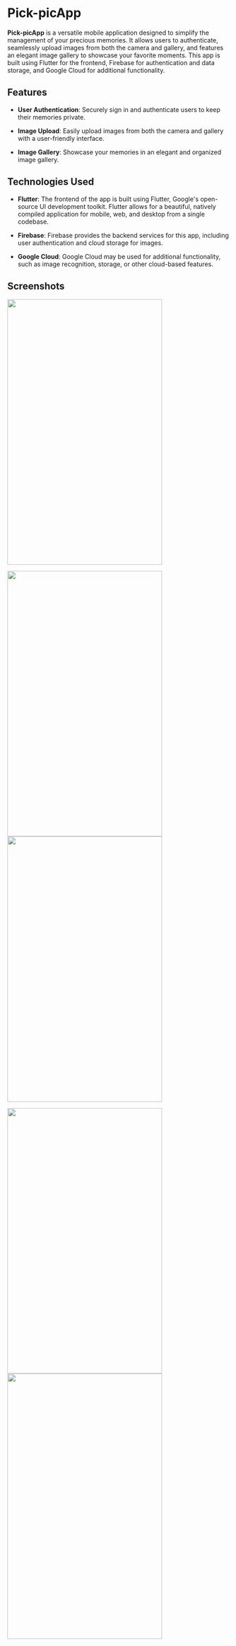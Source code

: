 # Pick-picApp

**Pick-picApp** is a versatile mobile application designed to simplify the management of your precious memories. It allows users to authenticate, seamlessly upload images from both the camera and gallery, and features an elegant image gallery to showcase your favorite moments. This app is built using Flutter for the frontend, Firebase for authentication and data storage, and Google Cloud for additional functionality.

## Features

- **User Authentication**: Securely sign in and authenticate users to keep their memories private.

- **Image Upload**: Easily upload images from both the camera and gallery with a user-friendly interface.

- **Image Gallery**: Showcase your memories in an elegant and organized image gallery.

## Technologies Used

- **Flutter**: The frontend of the app is built using Flutter, Google's open-source UI development toolkit. Flutter allows for a beautiful, natively compiled application for mobile, web, and desktop from a single codebase.

- **Firebase**: Firebase provides the backend services for this app, including user authentication and cloud storage for images.

- **Google Cloud**: Google Cloud may be used for additional functionality, such as image recognition, storage, or other cloud-based features.

## Screenshots
<img src="https://firebasestorage.googleapis.com/v0/b/dashboard-fd46c.appspot.com/o/image1.jpg?alt=media&token=17b852ec-1532-4947-b22a-1c1b2b054ca1" width="350" height="600" />
<p float="left">
  <img src="https://firebasestorage.googleapis.com/v0/b/dashboard-fd46c.appspot.com/o/image4.jpg?alt=media&token=5b0b1869-b8b0-4938-b93a-360b8ae19ace" width="350" height="600" />
  <img src="https://firebasestorage.googleapis.com/v0/b/dashboard-fd46c.appspot.com/o/image5.jpg?alt=media&token=18a1891c-e6f3-467f-ab0a-edbfb986a91a" width="350" height="600" />
</p>
<p float="left">
  <img src="https://firebasestorage.googleapis.com/v0/b/dashboard-fd46c.appspot.com/o/image3.jpg?alt=media&token=feec796b-4acb-4b80-af9b-16d8ea43594f" width="350" height="600" />
  <img src="https://firebasestorage.googleapis.com/v0/b/dashboard-fd46c.appspot.com/o/image2.jpg?alt=media&token=273502a5-a769-4f90-9ff8-f51254b4399e" width="350" height="600" />
</p>
